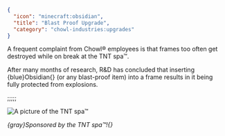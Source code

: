 ```json
{
  "icon": "minecraft:obsidian",
  "title": "Blast Proof Upgrade",
  "category": "chowl-industries:upgrades"
}
```

A frequent complaint from Chowl® employees is that frames too often get destroyed while on break at the TNT spa™.


After many months of research, R&D has concluded that inserting {blue}Obsidian{} (or any blast-proof item) into a frame
results in it being fully protected from explosions.

;;;;;

![A picture of the TNT spa™](chowl-industries:textures/gui/the_tnt_spa.png,fit)


*{gray}Sponsored by the TNT spa™!{}*